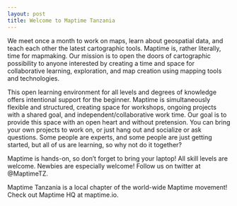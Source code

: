 ```yaml
---
layout: post
title: Welcome to Maptime Tanzania
---
```


We meet once a month to work on maps, learn about geospatial data, and teach each other the latest cartographic tools. Maptime is, rather literally, time for mapmaking. Our mission is to open the doors of cartographic possibility to anyone interested by creating a time and space for collaborative learning, exploration, and map creation using mapping tools and technologies.

This open learning environment for all levels and degrees of knowledge offers intentional support for the beginner. Maptime is simultaneously flexible and structured, creating space for workshops, ongoing projects with a shared goal, and independent/collaborative work time. Our goal is to provide this space with an open heart and without pretension. You can bring your own projects to work on, or just hang out and socialize or ask questions. Some people are experts, and some people are just getting started, but all of us are learning, so why not do it together?

Maptime is hands-on, so don’t forget to bring your laptop! All skill levels are welcome. Newbies are especially welcome! Follow us on twitter at @MaptimeTZ.

Maptime Tanzania is a local chapter of the world-wide Maptime movement! Check out Maptime HQ at maptime.io.
